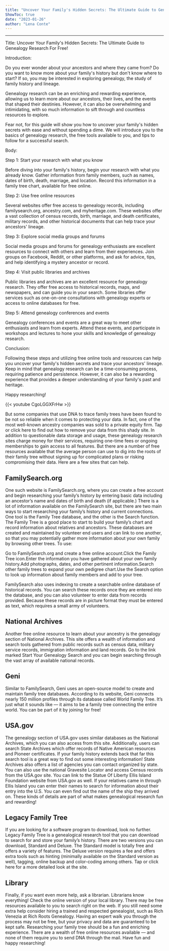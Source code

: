 ```yaml
---
title: "Uncover Your Family's Hidden Secrets: The Ultimate Guide to Genealogy Research For Free!"
ShowToc: true 
date: "2023-01-26"
author: "Lena Conte"
---
```

*****
Title: Uncover Your Family's Hidden Secrets: The Ultimate Guide to Genealogy Research For Free!

Introduction:

Do you ever wonder about your ancestors and where they came from? Do you want to know more about your family's history but don't know where to start? If so, you may be interested in exploring genealogy, the study of family history and lineage.

Genealogy research can be an enriching and rewarding experience, allowing us to learn more about our ancestors, their lives, and the events that shaped their destinies. However, it can also be overwhelming and intimidating, with so much information to sift through and countless resources to explore.

Fear not, for this guide will show you how to uncover your family's hidden secrets with ease and without spending a dime. We will introduce you to the basics of genealogy research, the free tools available to you, and tips to follow for a successful search.

Body:

Step 1: Start your research with what you know

Before diving into your family's history, begin your research with what you already know. Gather information from family members, such as names, dates of birth, death, marriage, and location. Record this information in a family tree chart, available for free online.

Step 2: Use free online resources

Several websites offer free access to genealogy records, including familysearch.org, ancestry.com, and myheritage.com. These websites offer a vast collection of census records, birth, marriage, and death certificates, military records, and other historical documents that can help trace your ancestors' lineage.

Step 3: Explore social media groups and forums

Social media groups and forums for genealogy enthusiasts are excellent resources to connect with others and learn from their experiences. Join groups on Facebook, Reddit, or other platforms, and ask for advice, tips, and help identifying a mystery ancestor or record.

Step 4: Visit public libraries and archives

Public libraries and archives are an excellent resource for genealogy research. They offer free access to historical records, maps, and newspapers, and can guide you in your search. Some libraries offer services such as one-on-one consultations with genealogy experts or access to online databases for free.

Step 5: Attend genealogy conferences and events

Genealogy conferences and events are a great way to meet other enthusiasts and learn from experts. Attend these events, and participate in workshops and lectures to hone your skills and knowledge of genealogy research.

Conclusion:

Following these steps and utilizing free online tools and resources can help you uncover your family's hidden secrets and trace your ancestors' lineage. Keep in mind that genealogy research can be a time-consuming process, requiring patience and persistence. However, it can also be a rewarding experience that provides a deeper understanding of your family's past and heritage.

Happy researching!

{{< youtube CgoLGGXFrHw >}} 



But some companies that use DNA to trace family trees have been found to be not so reliable when it comes to protecting your data. In fact, one of the most well-known ancestry companies was sold to a private equity firm. Tap or click here to find out how to remove your data from this shady site.
In addition to questionable data storage and usage, these genealogy research sites charge money for their services, requiring one-time fees or ongoing memberships to gain access to all features. But there are a number of free resources available that the average person can use to dig into the roots of their family tree without signing up for complicated plans or risking compromising their data. Here are a few sites that can help.

 
## FamilySearch.org


One such website is FamilySearch.org, where you can create a free account and begin researching your family’s history by entering basic data including an ancestor’s name and dates of birth and death (if applicable.) 
There is a lot of information available on the FamilySearch site, but there are two main ways to start researching your family’s history and current connections. One tool is the Family Tree database, and the other is the Search function. 
The Family Tree is a good place to start to build your family’s chart and record information about relatives and ancestors. These databases are created and maintained by volunteer end users and can link to one another, so that you may potentially gather more information about your own family by browsing other trees. To use:

 
Go to FamilySearch.org  and create a free online account.Click the Family Tree icon.Enter the information you have gathered about your own family history.Add photographs, dates, and other pertinent information.Search other family trees to expand your own pedigree chart.Use the Search option to look up information about family members and add to your tree.


FamilySearch also uses indexing to create a searchable online database of historical records. You can search these records once they are entered into the database, and you can also volunteer to enter data from records provided. Because these records are in picture format they must be entered as text, which requires a small army of volunteers. 

 
## National Archives


Another free online resource to learn about your ancestry is the genealogy section of National Archives. This site offers a wealth of information and search tools gathered from public records such as census data, military service records, immigration information and land records. 
Go to the link marked Start Your Genealogy Search and you can begin searching through the vast array of available national records.

 
## Geni


Similar to FamilySearch, Geni uses an open-source model to create and maintain family tree databases. According to its website, Geni connects nearly 150 million profiles through its database called World Family Tree. It’s just what it sounds like — it aims to be a family tree connecting the entire world. You can be part of it by joining for free!

 
## USA.gov


The genealogy section of USA.gov uses similar databases as the National Archives, which you can also access from this site. Additionally, users can search State Archives which offer records of Native American resources and Pioneer certificates. If your family history extends back that far this search tool is a great way to find out some interesting information!
State Archives also offers a list of agencies you can contact organized by state. You can also use the national Gravesite Locator and access Census records from the USA.gov site. 
You can link to the Statue Of Liberty Ellis Island Foundation website from USA.gov as well. If your relatives came in through Ellis Island you can enter their names to search for information about their entry into the U.S. You can even find out the name of the ship they arrived on. These kinds of details are part of what makes genealogical research fun and rewarding!

 
## Legacy Family Tree


If you are looking for a software program to download, look no further. Legacy Family Tree is a genealogical research tool that you can download to search for and store your family’s history.
There are two versions you can download, Standard and Deluxe. The Standard model is totally free and offers a variety of features. The Deluxe version requires a fee and offers extra tools such as hinting (minimally available on the Standard version as well), tagging, online backup and color-coding among others. Tap or click here for a more detailed look at the site. 

 
## Library 


Finally, if you want even more help, ask a librarian. Librarians know everything! Check the online version of your local library. There may be free resources available to you to search right on the web. 
If you still need some extra help consider hiring a trained and respected genealogist, such as Rich Venezia at Rich Roots Genealogy. Having an expert walk you through the process may not be free, but your privacy and data are guaranteed to be kept safe.
Researching your family tree should be a fun and enriching experience. There are a wealth of free online resources available — and none of them require you to send DNA through the mail. Have fun and happy researching!





